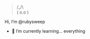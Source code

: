 >  /\_/\  
> ( o.o )
> 
Hi, I’m @rubysweep
- 🌱 I’m currently learning... everything
<!---
rubysweep/rubysweep is a ✨ special ✨ repository because its `README.md` (this file) appears on your GitHub profile.
You can click the Preview link to take a look at your changes.
--->
